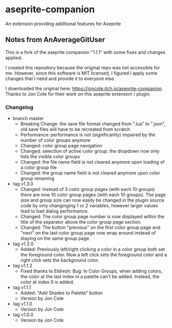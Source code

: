 # aseprite-companion
 An extension providing additional features for Aseprite

## Notes from AnAverageGitUser
This is a fork of the aseprite companion "1.1.1" with some fixes and changes applied.

I created this repository because the original repo was not accessible for me.
However, since this software is MIT licensed, I figured I apply some changes that I need and provide it to everyone else.

I downloaded the original here: https://joncote.itch.io/aseprite-companion
Thanks to Jon Cote for their work on this aseprite extension / plugin.

### Changelog
- branch master
  - Breaking Change: the save file format changed from ".lua" to ".json", old save files will have to be recreated from scratch
  - Performance: performance is not (significantly) impaired by the number of color groups anymore
  - Changed: color group page navigation
  - Changed: selection of active color group: the dropdown now only lists the visible color groups
  - Changed: the file name field is not cleared anymore upon loading of a color group file
  - Changed: the group name field is not cleared anymore upon color group renaming
- tag v1.3.0
  - Changed: Instead of 3 color group pages (with each 10 groups) there are now 10 color group pages (with each 10 groups). The page size and group size can now easily be changed in the plugin source code by only changinging 1 or 2 variables, however larger values lead to bad dialog performance.
  - Changed: The color group page number is now displayed within the title of the separator above the color group page section.
  - Changed: The button "previous" on the first color group page and "next" on the last color group page now wrap around instead of staying on the same group page.
- tag v1.2.0
  - Added: Previously left/right clicking a color in a color group both set the foreground color. Now a left click sets the foreground color and a right click sets the background color.
- tag v1.1.2
  - Fixed thanks to Eldresh: Bug: In Color Groups, when adding colors, the color at the last index in a palette can't be added. Instead, the color at index 0 is added.
- tag v1.1.1
  - Added: "Add Shades to Palette" button
  - Version by Jon Cote
- tag v1.1.0
  - Version by Jon Cote
- tag v1.0.0
  - Version by Jon Cote